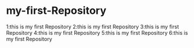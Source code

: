 # my-first-Repository
1:this is my first Repository
2:this is my first Repository
3:this is my first Repository
4:this is my first Repository
5:this is my first Repository
6:this is my first Repository
